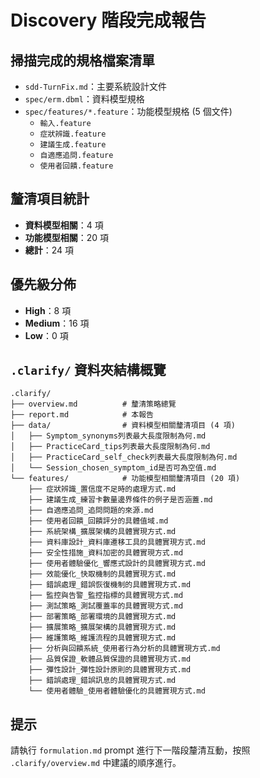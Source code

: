 # Discovery 階段完成報告

## 掃描完成的規格檔案清單

- `sdd-TurnFix.md`：主要系統設計文件
- `spec/erm.dbml`：資料模型規格
- `spec/features/*.feature`：功能模型規格 (5 個文件)
  - `輸入.feature`
  - `症狀辨識.feature`
  - `建議生成.feature`
  - `自適應追問.feature`
  - `使用者回饋.feature`

## 釐清項目統計

- **資料模型相關**：4 項
- **功能模型相關**：20 項
- **總計**：24 項

## 優先級分佈

- **High**：8 項
- **Medium**：16 項
- **Low**：0 項

## `.clarify/` 資料夾結構概覽

```
.clarify/
├── overview.md          # 釐清策略總覽
├── report.md            # 本報告
├── data/                # 資料模型相關釐清項目 (4 項)
│   ├── Symptom_synonyms列表最大長度限制為何.md
│   ├── PracticeCard_tips列表最大長度限制為何.md
│   ├── PracticeCard_self_check列表最大長度限制為何.md
│   └── Session_chosen_symptom_id是否可為空值.md
└── features/            # 功能模型相關釐清項目 (20 項)
    ├── 症狀辨識_置信度不足時的處理方式.md
    ├── 建議生成_練習卡數量邊界條件的例子是否涵蓋.md
    ├── 自適應追問_追問問題的來源.md
    ├── 使用者回饋_回饋評分的具體值域.md
    ├── 系統架構_擴展架構的具體實現方式.md
    ├── 資料庫設計_資料庫遷移工具的具體實現方式.md
    ├── 安全性措施_資料加密的具體實現方式.md
    ├── 使用者體驗優化_響應式設計的具體實現方式.md
    ├── 效能優化_快取機制的具體實現方式.md
    ├── 錯誤處理_錯誤恢復機制的具體實現方式.md
    ├── 監控與告警_監控指標的具體實現方式.md
    ├── 測試策略_測試覆蓋率的具體實現方式.md
    ├── 部署策略_部署環境的具體實現方式.md
    ├── 擴展策略_擴展架構的具體實現方式.md
    ├── 維護策略_維護流程的具體實現方式.md
    ├── 分析與回饋系統_使用者行為分析的具體實現方式.md
    ├── 品質保證_軟體品質保證的具體實現方式.md
    ├── 彈性設計_彈性設計原則的具體實現方式.md
    ├── 錯誤處理_錯誤訊息的具體實現方式.md
    └── 使用者體驗_使用者體驗優化的具體實現方式.md
```

## 提示

請執行 `formulation.md` prompt 進行下一階段釐清互動，按照 `.clarify/overview.md` 中建議的順序進行。